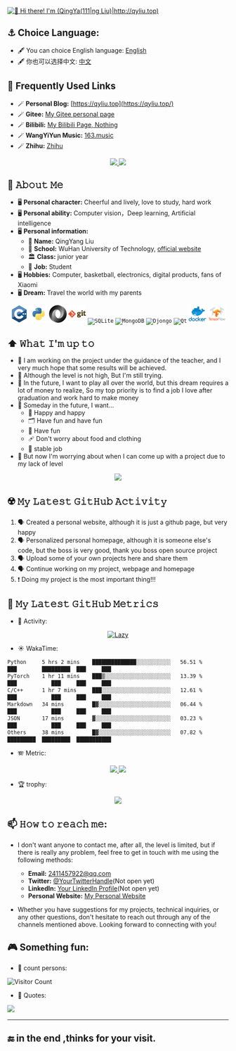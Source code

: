 [<img src="https://raw.githubusercontent.com/willow-god/willow-god/main/dd.gif" alt="👋 Hi there! I'm (QingYa(111|ng Liu)|http://qyliu.top)" title="👋 Hi there! I'm QingYang Liu ,click to visit my page!!!"/>](http://qyliu.top/)

## ⚓ Choice Language:

- 🖋️ You can choice English language: [English](README.md) 
- 🖋️ 你也可以选择中文: [中文](README_zh.md)

## :bookmark: Frequently Used Links

- 🪄 **Personal Blog:** [https://qyliu.top](https://qyliu.top/)
- 🪄 **Gitee:** [My Gitee personal page](https://gitee.com/willow-god)
- 🪄 **Bilibili:** [My Bilibili Page, Nothing](https://space.bilibili.com/1087600037?spm_id_from=333.1007.0.0)
- 🪄 **WangYiYun Music:** [163.music](https://music.163.com/)
- 🪄 **Zhihu:** [Zhihu](https://zhuanlan.zhihu.com)


<p align="center">
  <a href="https://skillicons.dev">
    <code><img src="https://skillicons.dev/icons?i=git,kubernetes,docker,c,vim,aws,gcp,azure,react" /></code>
    <code><img src="https://skillicons.dev/icons?i=nodejs,figma,js,html,css,wasm,vue,java,kotlin" /></code>
  </a>
</p>


## :book: 𝙰𝚋𝚘𝚞𝚝 𝙼𝚎

- 🖥 **Personal character:** Cheerful and lively, love to study, hard work
- 🖥 **Personal ability:** Computer vision，Deep learning, Artificial intelligence
- 🖥 **Personal information:**
    - 🧑 **Name:** QingYang Liu
    - 🏫 **School:** WuHan University of Technology, [official website](https://www.whut.edu.cn/)
    - 🏛️ **Class:** junior year
    - 👷 **Job:** Student
- 🖥 **Hobbies:** Computer, basketball, electronics, digital products, fans of Xiaomi
- 🖥 **Dream:** Travel the world with my parents

<p align="center">
  <a>
	<code><img height="40" src="https://raw.githubusercontent.com/github/explore/80688e429a7d4ef2fca1e82350fe8e3517d3494d/topics/cpp/cpp.png" alt="C++" title="C++"></code>
	<code><img height="40" src="https://raw.githubusercontent.com/github/explore/80688e429a7d4ef2fca1e82350fe8e3517d3494d/topics/python/python.png" alt="Python" title="Python"></code>
	<code><img height="40" src="https://raw.githubusercontent.com/github/explore/80688e429a7d4ef2fca1e82350fe8e3517d3494d/topics/json/json.png" alt="JSON" title="JSON"></code>
	<code><img height="40" src="https://raw.githubusercontent.com/github/explore/80688e429a7d4ef2fca1e82350fe8e3517d3494d/topics/git/git.png" alt="Git" title="Git"></code>
	<code><img height="40" src="https://user-images.githubusercontent.com/29084184/218292066-c36545bd-47ac-4838-8958-1399009c3cc8.png" alt="SQLite" title="SQLite"></code>
	<code><img height="40" src="https://user-images.githubusercontent.com/29084184/218291328-d57affa6-dba3-4ba1-90ff-25cb273fcd84.png" alt="MongoDB" title="mongodb"></code>
	<code><img height="40" src="https://user-images.githubusercontent.com/29084184/218291286-3d84ebcb-c266-454b-bce2-b2f4ac01886f.png" alt="Djongo" title="Djongo"></code>
	<code><img height="40" width="40" src="https://user-images.githubusercontent.com/29084184/183043709-bf66d400-014c-4332-861a-7edc5ae610b9.png" alt="Qt" title="Qt"></code>
	<code><img height="40" src="https://raw.githubusercontent.com/github/explore/80688e429a7d4ef2fca1e82350fe8e3517d3494d/topics/docker/docker.png" alt="Docker" title="Docker"></code>
	<code><img height="40" src="https://raw.githubusercontent.com/github/explore/80688e429a7d4ef2fca1e82350fe8e3517d3494d/topics/tensorflow/tensorflow.png" alt="TensorFlow" title="TensorFlow"></code>
  </a>
</p>


## :arrow_up: 𝚆𝚑𝚊𝚝 𝙸'𝚖 𝚞𝚙 𝚝𝚘

- 🔨 I am working on the project under the guidance of the teacher, and I very much hope that some results will be achieved.
- 🔨 Although the level is not high, But I'm still trying.
- 🎯 In the future, I want to play all over the world, but this dream requires a lot of money to realize, So my top priority is to find a job I love after graduation and work hard to make money
- 🤞 Someday in the future, I want...
	- 🚁 Happy and happy
	- 🗂️ Have fun and have fun
	- 🏁 Have fun
	- 🩹 Don't worry about food and clothing
	- 🥑 stable job
- 🤔 But now I'm worrying about when I can come up with a project due to my lack of level

<p align="center">
  <a href="https://skillicons.dev">
    <img src="https://cdn.jsdelivr.net/gh/sun0225SUN/sun0225SUN/assets/images/icon.png" />
  </a>
</p>

## ☢️ 𝙼𝚢 𝙻𝚊𝚝𝚎𝚜𝚝 𝙶𝚒𝚝𝙷𝚞𝚋 𝙰𝚌𝚝𝚒𝚟𝚒𝚝𝚢

<!--START_SECTION:activity-->
1. 🗣 Created a personal website, although it is just a github page, but very happy
2. 🗣 Personalized personal homepage, although it is someone else's code, but the boss is very good, thank you boss open source project
3. 🗣 Upload some of your own projects here and share them
4. 🗣 Continue working on my project, webpage and homepage
5. ❗ Doing my project is the most important thing!!!
<!--END_SECTION:activity-->


## 🔔 𝙼𝚢 𝙻𝚊𝚝𝚎𝚜𝚝 𝙶𝚒𝚝𝙷𝚞𝚋 𝙼𝚎𝚝𝚛𝚒𝚌𝚜

- 🌵 Activity: 

<p align="center">
  <a href="https://skillicons.dev">
    <img src="https://github-readme-activity-graph.vercel.app/graph?username=willow-god&theme=github-compact&custom_title=Activity&radius=30&height=250" alt="Lazy">
  </a>
</p>

- ☀️ WakaTime:

```text
Python     5 hrs 2 mins    ██████████████░░░░░░░░░░░   56.51 %           ███        █████████  ███     ███
PyTorch    1 hr 11 mins    ███▒░░░░░░░░░░░░░░░░░░░░░   13.39 %           ███           ███     ███     ███
C/C++      1 hr 7 mins     ███░░░░░░░░░░░░░░░░░░░░░░   12.61 %           ███           ███     ███     ███
Markdown   34 mins         █▓░░░░░░░░░░░░░░░░░░░░░░░   06.44 %           ███           ███     ███     ███
JSON       17 mins         ▓░░░░░░░░░░░░░░░░░░░░░░░░   03.23 %           ███           ███     ███     ███
Others     38 mins         █▓░░░░░░░░░░░░░░░░░░░░░░░   07.82 %           █████████  █████████  ███████████
```

- 🪗 Metric:

<p align="center">
  <a href="https://skillicons.dev">
	<img height="137px" src="https://github-readme-stats-git-masterrstaa-rickstaa.vercel.app/api?username=willow-god&hide_title=true&hide_border=true&show_icons=true&include_all_commits=true&line_height=21text_color=000&icon_color=000&bg_color=0,ea6161,ffc64d,fffc4d,52fa5a&theme=graywhite" />
	<img height="137px" src="https://github-readme-stats-git-masterrstaa-rickstaa.vercel.app/api/top-langs/?username=willow-god&hide_title=true&hide_border=true&layout=compact&langs_count=6&text_color=000&icon_color=fff&bg_color=0,52fa5a,4dfcff,c64dff&theme=graywhite" /><br>

  </a>
</p>

- 🏆 trophy:

<p align="center">
  <a href="https://skillicons.dev">
    <img src="https://github-profile-trophy.vercel.app/?username=willow-god&theme=gruvbox&row=1&column=7&no-frame=true&no-bg=true" />
  </a>
</p>

## 📫 𝙷𝚘𝚠 𝚝𝚘 𝚛𝚎𝚊𝚌𝚑 𝚖𝚎:

- I don't want anyone to contact me, after all, the level is limited, but if there is really any problem, feel free to get in touch with me using the following methods:

   - **Email:** 2411457922@qq.com
   - **Twitter:** [@YourTwitterHandle](https://twitter.com/YourTwitterHandle)(Not open yet)
   - **LinkedIn:** [Your LinkedIn Profile](https://www.linkedin.com/in/yourlinkedinprofile/)(Not open yet)
   - **Personal Website:** [My Personal Website](https://qingyang.eu.org)

- Whether you have suggestions for my projects, technical inquiries, or any other questions, don't hesitate to reach out through any of the channels mentioned above. Looking forward to connecting with you!

## 🎮 Something fun:

- 👱 count persons:

![Visitor Count](https://profile-counter.glitch.me/willow-god/count.svg)

- 📘 Quotes:

<div><img src="https://quotes-github-readme.vercel.app/api?type=horizontal&theme=dark" /><br/></div>

---
## 🔚 in the end ,thinks for your visit.
